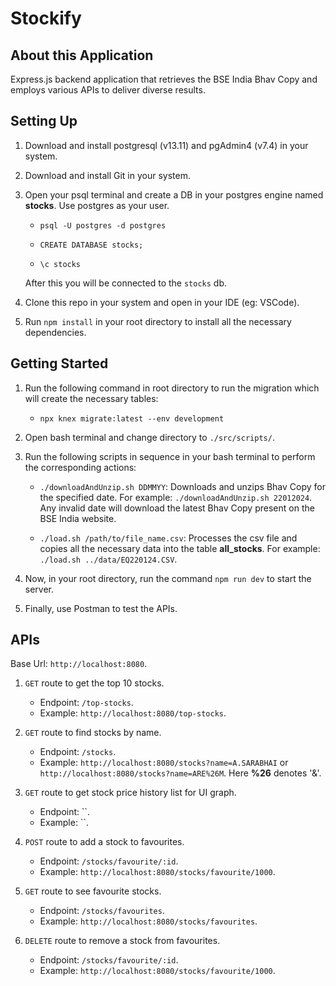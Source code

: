 # Stockify

## About this Application

Express.js backend application that retrieves the BSE India Bhav Copy and employs various APIs to deliver diverse results.

## Setting Up

1. Download and install postgresql (v13.11) and pgAdmin4 (v7.4) in your system.
2. Download and install Git in your system.
3. Open your psql terminal and create a DB in your postgres engine named **stocks**. Use postgres as your user.

   - `psql -U postgres -d postgres`

   - `CREATE DATABASE stocks;`

   - `\c stocks`

   After this you will be connected to the `stocks` db.

4. Clone this repo in your system and open in your IDE (eg: VSCode).
5. Run `npm install` in your root directory to install all the necessary dependencies.

## Getting Started

1. Run the following command in root directory to run the migration which will create the necessary tables:

   - `npx knex migrate:latest --env development`

2. Open bash terminal and change directory to `./src/scripts/`.
3. Run the following scripts in sequence in your bash terminal to perform the corresponding actions:

   - `./downloadAndUnzip.sh DDMMYY`: Downloads and unzips Bhav Copy for the specified date. For example: `./downloadAndUnzip.sh 22012024`. Any invalid date will download the latest Bhav Copy present on the BSE India website.

   - `./load.sh /path/to/file_name.csv`: Processes the csv file and copies all the necessary data into the table **all_stocks**. For example: `./load.sh ../data/EQ220124.CSV`.

4. Now, in your root directory, run the command `npm run dev` to start the server.
5. Finally, use Postman to test the APIs.

## APIs

Base Url: `http://localhost:8080`.

1. `GET` route to get the top 10 stocks.

   - Endpoint: `/top-stocks`.
   - Example: `http://localhost:8080/top-stocks`.

2. `GET` route to find stocks by name.

   - Endpoint: `/stocks`.
   - Example: `http://localhost:8080/stocks?name=A.SARABHAI` or `http://localhost:8080/stocks?name=ARE%26M`. Here **%26** denotes '&'.

3. `GET` route to get stock price history list for UI graph.

   - Endpoint: ``.
   - Example: ``.

4. `POST` route to add a stock to favourites.

   - Endpoint: `/stocks/favourite/:id`.
   - Example: `http://localhost:8080/stocks/favourite/1000`.

5. `GET` route to see favourite stocks.

   - Endpoint: `/stocks/favourites`.
   - Example: `http://localhost:8080/stocks/favourites`.

6. `DELETE` route to remove a stock from favourites.
   - Endpoint: `/stocks/favourite/:id`.
   - Example: `http://localhost:8080/stocks/favourite/1000`.
